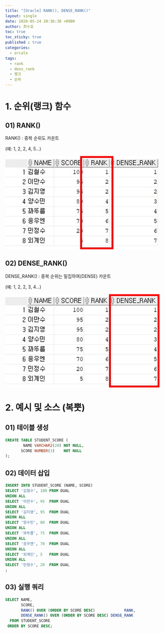 ```yaml
---
title: "[Oracle] RANK(), DENSE_RANK()"
layout: single
date: 2020-05-24 20:36:30 +0900
author: 최수호
toc: true  
toc_sticky: true 
published : true
categories: 
  - orcale
tags:
  - rank
  - dens_rank
  - 랭크
  - 순위
---
```

# 1. 순위(랭크) 함수
## 01) RANK()
RANK() : 중복 순위도 카운트

(예: 1, 2, 2, 4, 5...)

![RANK() 결과](/assets/images/posts/oracle-rank-function-result.jpg)


## 02) DENSE_RANK()
DENSE_RANK() : 중복 순위는 밀집하여(DENSE) 카운트

(예: 1, 2, 2, 3, 4...)

![DENSE_RANK() 결과](/assets/images/posts/oracle-dense-rank-function-result.jpg)


# 2. 예시 및 소스 (복뿟)
## 01) 테이블 생성
```sql
CREATE TABLE STUDENT_SCORE (
        NAME VARCHAR2(20) NOT NULL,
       SCORE NUMBER(3)    NOT NULL
);
```

## 02) 데이터 삽입
```sql
INSERT INTO STUDENT_SCORE (NAME, SCORE)
SELECT '김철수', 100 FROM DUAL
UNION ALL
SELECT '이만수', 95  FROM DUAL
UNION ALL
SELECT '김지영', 95  FROM DUAL
UNION ALL
SELECT '양수민', 80  FROM DUAL
UNION ALL
SELECT '꽈뚜룹', 75  FROM DUAL
UNION ALL
SELECT '응우엔', 70  FROM DUAL
UNION ALL
SELECT '외계인', 5   FROM DUAL
UNION ALL
SELECT '민정수', 20  FROM DUAL
;
```

## 03) 실행 쿼리
```sql
SELECT NAME,
       SCORE,
       RANK() OVER (ORDER BY SCORE DESC)             RANK,
       DENSE_RANK() OVER (ORDER BY SCORE DESC) DENSE_RANK
  FROM STUDENT_SCORE
 ORDER BY SCORE DESC;
```

<script src="https://utteranc.es/client.js"
    repo="apt-get-install/apt-get-install.github.io"
    issue-term="title"
    theme="github-light"
    crossorigin="anonymous"
    async>
</script>